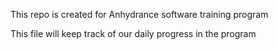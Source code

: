 This repo is created for Anhydrance software training program

This file will keep track of our daily progress in the program
